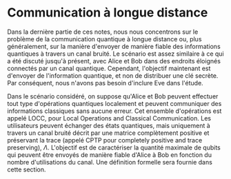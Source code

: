 
# Communication à longue distance

Dans la dernière partie de ces notes, nous nous concentrons sur le problème de la communication quantique à longue distance ou, plus généralement, sur la manière d'envoyer de manière fiable des informations quantiques à travers un canal bruité. Le scénario est assez similaire à ce qui a été discuté jusqu'à présent, avec Alice et Bob dans des endroits éloignés connectés par un canal quantique. Cependant, l'objectif maintenant est d'envoyer de l'information quantique, et non de distribuer une clé secrète. Par conséquent, nous n'avons pas besoin d'inclure Eve dans l'étude.

Dans le scénario considéré, on suppose qu'Alice et Bob peuvent effectuer tout type d'opérations quantiques localement et peuvent communiquer des informations classiques sans aucune erreur. Cet ensemble d'opérations est appelé LOCC, pour Local Operations and Classical Communication. Les utilisateurs peuvent échanger des états quantiques, mais uniquement à travers un canal bruité décrit par une matrice complètement positive et préservant la trace (appelé CPTP pour completely positive and trace preserving), $\Lambda$. L'objectif est de caractériser la quantité maximale de qubits qui peuvent être envoyés de manière fiable d'Alice à Bob en fonction du nombre d'utilisations du canal. Une définition formelle sera fournie dans cette section.



